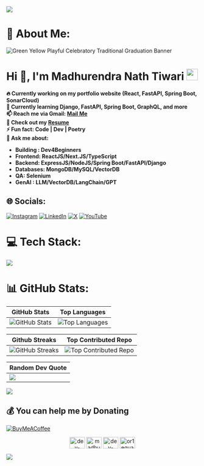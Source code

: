 <!--horizontal divider(gradiant)-->
<img src="https://user-images.githubusercontent.com/73097560/115834477-dbab4500-a447-11eb-908a-139a6edaec5c.gif">

# 💫 About Me: 
![Green Yellow Playful   Celebratory Traditional Graduation Banner](https://github.com/dev-madhurendra/dev-madhurendra/assets/68775519/ee894764-e2d8-4405-87f9-af9374546550)


<h1 >Hi 👋, I'm Madhurendra Nath Tiwari <a href="https://dev-madhurendra.vercel.app/"><img src="https://cdn-icons-png.flaticon.com/512/9533/9533056.png" height="30" width="30" alt="portfolio" /></a> </h1>

**🔥 Currently working on my portfolio website (React, FastAPI, Spring Boot, SonarCloud)**  
**🌱 Currently learning Django, FastAPI, Spring Boot, GraphQL, and more**  
**📫 Reach me via Gmail: [Mail Me](mailto:dev.madhurendra@gmail.com)**  
**📄 Check out my [Resume](https://drive.google.com/file/d/1g2nixuB5uN75RlNYVRAaAcbNL9Kuvqkh/view)**  
**⚡ Fun fact: Code | Dev | Poetry**  
**💬 Ask me about:**
  - **Building : Dev4Beginners**
  - **Frontend: ReactJS/Next.JS/TypeScript**
  - **Backend: ExpressJS/NodeJS/Spring Boot/FastAPI/Django**
  - **Databases: MongoDB/MySQL/VectorDB**
  - **QA: Selenium**
  - **GenAI : LLM/VectorDB/LangChain/GPT**

## 🌐 Socials:
[![Instagram](https://img.shields.io/badge/Instagram-%23E4405F.svg?logo=Instagram&logoColor=white)](https://instagram.com/dev.madhurendra) [![LinkedIn](https://img.shields.io/badge/LinkedIn-%230077B5.svg?logo=linkedin&logoColor=white)](https://linkedin.com/in/dev-madhurendra) [![X](https://img.shields.io/badge/X-black.svg?logo=X&logoColor=white)](https://x.com/devMadhurendra) [![YouTube](https://img.shields.io/badge/YouTube-%23FF0000.svg?logo=YouTube&logoColor=white)](https://youtube.com/@Dev4Beginnerss) 

# 💻 Tech Stack:
<p>
  <a href="https://skillicons.dev">
    <img src="https://skillicons.dev/icons?i=c,cpp,java,python,javascript,typescript,golang,rust,html,css,bootstrap,react,next,materialui,django,fastapi,expressjs,nodejs,spring,graphql,jest,mongodb,mysql,sqlite,postman,vscode,idea,pycharm,sublime,vercel,heroku,netlify,docker,cypress,selenium,postman,ansible,linux,jenkins,kafka&perline=20" />
  </a>
</p>

# 📊 GitHub Stats:
| GitHub Stats | Top Languages | 
|--------------|---------------|
| ![GitHub Stats](https://github-readme-stats.vercel.app/api?username=dev-madhurendra&theme=gruvbox&hide_border=false&include_all_commits=true&count_private=true) | ![Top Languages](https://github-readme-stats.vercel.app/api/top-langs/?username=dev-madhurendra&theme=gruvbox&hide_border=false&include_all_commits=true&count_private=true&layout=compact) | 

| Github Streaks | Top Contributed Repo |
|----------------------|----------------------|
| ![GitHub Streaks](https://github-readme-streak-stats.herokuapp.com/?user=dev-madhurendra&theme=gruvbox&hide_border=false) | ![Top Contributed Repo](https://github-contributor-stats.vercel.app/api?username=dev-madhurendra&limit=5&theme=gruvbox&combine_all_yearly_contributions=true) |
 

| Random Dev Quote | 
|------------------|
| ![](https://quotes-github-readme.vercel.app/api?type=horizontal&theme=gruvbox) |


[![](https://visitcount.itsvg.in/api?id=dev-madhurendra&icon=9&color=7)](https://visitcount.itsvg.in)

  ## 💰 You can help me by Donating
  [![BuyMeACoffee](https://img.shields.io/badge/Buy%20Me%20a%20Coffee-ffdd00?style=for-the-badge&logo=buy-me-a-coffee&logoColor=black)](https://buymeacoffee.com/dev.madhurendra) 

<p align="center">
<a href="https://linkedin.com/in/dev-madhurendra" target="blank"><img align="center" src="https://raw.githubusercontent.com/rahuldkjain/github-profile-readme-generator/master/src/images/icons/Social/linked-in-alt.svg" alt="dev-madhurendra" height="30" width="40" /></a>
<a href="https://www.hackerrank.com/madhurendra786" target="blank"><img align="center" src="https://raw.githubusercontent.com/rahuldkjain/github-profile-readme-generator/master/src/images/icons/Social/hackerrank.svg" alt="madhurendra786" height="30" width="40" /></a>
<a href="https://www.leetcode.com/dev-madhurendra" target="blank"><img align="center" src="https://raw.githubusercontent.com/rahuldkjain/github-profile-readme-generator/master/src/images/icons/Social/leet-code.svg" alt="dev-madhurendra" height="30" width="40" /></a>
<a href="https://auth.geeksforgeeks.org/user/or1equals1" target="blank"><img align="center" src="https://raw.githubusercontent.com/rahuldkjain/github-profile-readme-generator/master/src/images/icons/Social/geeks-for-geeks.svg" alt="or1equals1" height="30" width="40" /></a>
</p>


<!--horizontal divider(gradiant)-->
<img src="https://user-images.githubusercontent.com/73097560/115834477-dbab4500-a447-11eb-908a-139a6edaec5c.gif">

